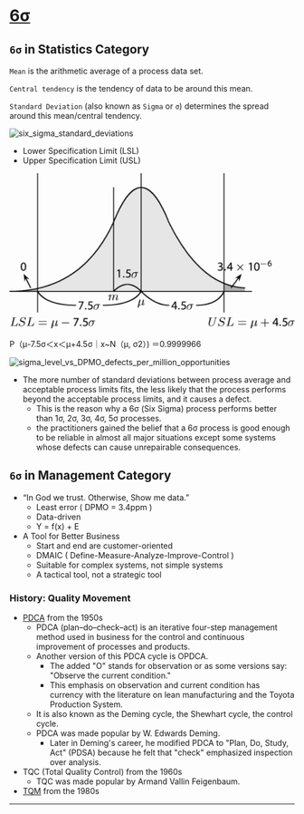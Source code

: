 # [6σ]

## `6σ` in Statistics Category

`Mean` is the arithmetic average of a process data set.

`Central tendency` is the tendency of data to be around this mean.

`Standard Deviation` (also known as `Sigma` or `σ`) determines the spread around this mean/central tendency.

![six_sigma_standard_deviations](./six_sigma_standard_deviations.jpg)

- Lower Specification Limit (LSL)
- Upper Specification Limit (USL)

![6σ-statistics.png](./6σ-statistics.png)

P（μ-7.5σ＜x＜μ+4.5σ｜x~N（μ, σ2）) ＝0.9999966

![sigma_level_vs_DPMO_defects_per_million_opportunities](./sigma_level_vs_DPMO_defects_per_million_opportunities.jpg)

- The more number of standard deviations between process average and acceptable process limits fits, the less likely that the process performs beyond the acceptable process limits, and it causes a defect.
  - This is the reason why a 6σ (Six Sigma) process performs better than 1σ, 2σ, 3σ, 4σ, 5σ processes.
  - the practitioners gained the belief that a 6σ process is good enough to be reliable in almost all major situations except some systems whose defects can cause unrepairable consequences.

## `6σ` in Management Category

- “In God we trust. Otherwise, Show me data.”
  - Least error ( DPMO = 3.4ppm )
  - Data-driven
  - Y = f(x) + E
- A Tool for Better Business
  - Start and end are customer-oriented
  - DMAIC ( Define-Measure-Analyze-Improve-Control )
  - Suitable for complex systems, not simple systems
  - A tactical tool, not a strategic tool

### History: Quality Movement

- [PDCA] from the 1950s
  - PDCA (plan–do–check–act) is an iterative four-step management method used in business for the control and continuous improvement of processes and products.
  - Another version of this PDCA cycle is OPDCA.
    - The added "O" stands for observation or as some versions say: "Observe the current condition."
    - This emphasis on observation and current condition has currency with the literature on lean manufacturing and the Toyota Production System.
  - It is also known as the Deming cycle, the Shewhart cycle, the control cycle.
  - PDCA was made popular by W. Edwards Deming.
    - Later in Deming's career, he modified PDCA to "Plan, Do, Study, Act" (PDSA) because he felt that "check" emphasized inspection over analysis.
- TQC (Total Quality Control) from the 1960s
  - TQC was made popular by Armand Vallin Feigenbaum.
- [TQM] from the 1980s

---

[6σ]:https://www.sixsigma-institute.org/What_Is_Sigma_And_Why_Is_It_Six_Sigma.php

[PDCA]:https://en.wikipedia.org/wiki/PDCA

[TQM]:https://en.wikipedia.org/wiki/Total_quality_management

